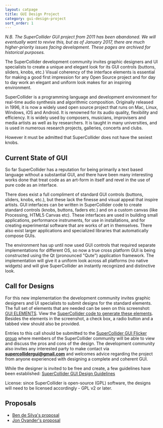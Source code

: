 ```yaml
---
layout: catpage
title: GUI Design Project
category: gui-design-project
sort_order: 1
---
```


*N.B. The SuperCollider GUI project from 2011 has been abandoned.
We will eventually want to revive this, but as of January 2017, there
are much higher-priority issues facing development. These pages are
archived for historical purposes.*

The SuperCollider development community invites graphic designers and UI
specialists to create a unique and elegant look for its GUI controls
(buttons, sliders, knobs, etc.) Visual coherency of the interface
elements is essential for making a good first impression for any Open
Source project and for day to day work an elegant and uniform look makes
for an inspiring environment.

SuperCollider is a programming language and development environment for
real-time audio synthesis and algorithmic composition. Originally
released in 1996, it is now a widely used open source project that runs
on Mac, Linux, Windows, iOS and Android. It is renowned for its audio
quality, flexibility and efficiency. It is widely used by composers,
musicians, improvisers and media artists as well as by researchers. It
is taught in many universities, and is used in numerous research
projects, galleries, concerts and clubs.

However it must be admitted that SuperCollider does not have the sexiest
knobs.

Current State of GUI
--------------------

So far SuperCollider has a reputation for being primarily a text based
language without a substantial GUI, and there have been many interesting
works done that treat code as an art-form in itself and revel in the use
of pure code as an interface.

There does exist a full compliment of standard GUI controls (buttons,
sliders, knobs, etc.), but these lack the finesse and visual appeal that
inspire artists. GUI interfaces can be written in SuperCollider code to
create standard controls (knobs, buttons, faders etc.) and on a custom
canvas (like Processing, HTML5 Canvas etc). These interfaces are used in
building small applications, performance instruments, for use in
installations, and for creating experimental software that are works of
art in themselves. There also exist larger applications and specialized
libraries that automatically compose GUIs.

The environment has up until now used GUI controls that required
separate implementations for different OS, so now a true cross platform
GUI is being constructed using the Qt (pronounced "Qute") application
framework. The implementation will give it a uniform look across all
platforms (no native widgets) and will give SuperCollider an instantly
recognized and distinctive look.

Call for Designs
--------------------

For this new implementation the development community invites graphic
designers and UI specialists to submit designs for the standard
elements. The full set of elements that are needed can be seen on this
screenshot: [GUI
ELEMENTS](http://www.flickr.com/photos/55063999@N03/5110498719/in/pool-1575422@N22/).
View the [SuperCollider code to generate these
elements](gui-code).
Besides the elements in the screenshot, a check box, a radio button and
a tabbed view should also be provided.

Entries to this call should be submitted to the [SuperCollider GUI
Flicker group](http://www.flickr.com/groups/supercollidergui/pool/)
where members of the SuperCollider community will be able to view and
discuss the pros and cons of the design. The development community also
invites any interested party to make contact via
**supercollidergui@gmail.com** and welcomes advice regarding the project
from anyone experienced with designing a complete and coherent GUI.

While the designer is invited to be free and create, a few guidelines
have been established: [SuperCollider GUI Design
Guidelines](guidelines)

License: since SuperCollider is open-source (GPL) software, the designs
will need to be licensed accordingly - GPL v2 or later.

Proposals
---------

- [Ben de Silva's proposal](bens-proposal.md)
- [Jon Ovander's proposal](jons-proposal.jpg)
